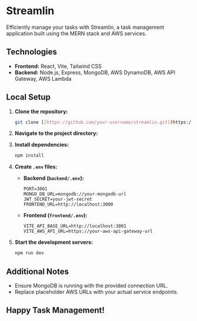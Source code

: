
# Streamlin 

Efficiently manage your tasks with Streamlin, a task management application built using the MERN stack and AWS services.

## Technologies

- **Frontend:** React, Vite, Tailwind CSS
- **Backend:** Node.js, Express, MongoDB, AWS DynamoDB, AWS API Gateway, AWS Lambda

## Local Setup

1. **Clone the repository:**
   ```bash
   git clone [[https://github.com/your-username/streamlin.git](https://github.com/your-username/streamlin.git)](https://github.com/shubhamk98/TaskManagement.git)
   ```

2. **Navigate to the project directory:**


3. **Install dependencies:**
   ```bash
   npm install
   ```

4. **Create `.env` files:**
   - **Backend (`backend/.env`):**
     ```
     PORT=3001
     MONGO_DB_URL=mongodb://your-mongodb-url
     JWT_SECRET=your-jwt-secret
     FRONTEND_URL=http://localhost:3000
     ```
   - **Frontend (`frontend/.env`):**
     ```
     VITE_API_BASE_URL=http://localhost:3001
     VITE_AWS_API_URL=https://your-aws-api-gateway-url
     ```

5. **Start the development servers:**
   ```bash
   npm run dev
   ```


## Additional Notes

- Ensure MongoDB is running with the provided connection URL.
- Replace placeholder AWS URLs with your actual service endpoints.

## Happy Task Management! 
```


